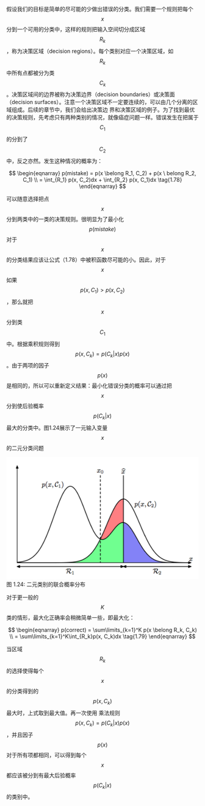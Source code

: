 假设我们的目标是简单的尽可能的少做出错误的分类。我们需要一个规则把每个$$ x $$分到一个可用的分类中，这样的规则把输入空间切分成区域$$ R_k $$，称为决策区域（decision regions）。每个类别对应一个决策区域，如$$ R_k $$中所有点都被分为类$$ C_k $$。决策区域间的边界被称为决策边界（decision boundaries）或决策面（decision
surfaces）。注意一个决策区域不一定要连续的，可以由几个分离的区域组成。后续的章节中，我们会给出决策边 界和决策区域的例子。为了找到最优的决策规则，先考虑只有两种类别的情况，就像癌症问题一样。错误发生在把属于$$C_1 $$的分到了$$ C_2 $$中，反之亦然。发生这种情况的概率为：    

$$
\begin{eqnarray}
p(mistake) = p(x \belong R_1, C_2) + p(x \ belong R_2, C_1) \\ 
= \int_{R_1} p(x, C_2)dx + \int_{R_2} p(x, C_1)dx  \tag{1.78}
\end{eqnarray}
$$

可以随意选择把点$$ x $$分到两类中的一类的决策规则。很明显为了最小化$$ p(mistake) $$对于$$ x $$的分类结果应该让公式（1.78）中被积函数尽可能的小。因此，对于$$ x $$如果$$ p(x, C_1) > p(x, C_2) $$，那么就把$$ x $$分到类$$ C_1 $$中。根据乘积规则得到$$ p(x, C_k) = p(C_k|x)p(x) $$。由于两项的因子$$ p(x) $$是相同的，所以可以重新定义结果：最小化错误分类的概率可以通过把$$ x $$分到使后验概率$$ p(C_k|x) $$最大的分类中。图1.24展示了一元输入变量$$ x $$的二元分类问题

![图 1-24](images/classification.png)      
图 1.24: 二元类别的联合概率分布

对于更一般的$$ K $$类的情形，最大化正确率会稍微简单一些，即最大化：    

$$
\begin{eqnarray}
p(correct) = \sum\limits_{k=1}^K p(x \belong R_k, C_k) \\
= \sum\limits_{k=1}^K\int_{R_k}p(x, C_k)dx \tag{1.79}
\end{eqnarray}
$$

当区域$$ R_k $$的选择使得每个$$ x $$的分类得到的$$ p(x, C_k) $$最大时，上式取到最大值。再一次使用 乘法规则$$ p(x, C_k) = p(C_k | x)p(x) $$，并且因子$$ p(x) $$对于所有项都相同，可以得到每个$$ x $$都应该被分到有最大后验概率$$ p(C_k|x) $$的类别中。
